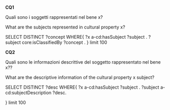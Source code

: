 **CQ1**

Quali sono i soggetti rappresentati nel bene x?

What are the subjects represented in cultural property x?

SELECT DISTINCT ?concept WHERE{
?x a-cd:hasSubject ?subject .
?subject core:isClassifiedBy ?concept .
}
limit 100


**CQ2**

Quali sono le informazioni descrittive del soggetto rappresentato nel bene x??

What are the descriptive information of the cultural property x subject?

SELECT DISTINCT ?desc WHERE{
?x a-cd:hasSubject ?subject .
?subject a-cd:subjectDescription ?desc.

}
limit 100
